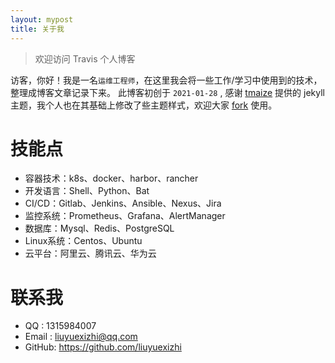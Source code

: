 ```yaml
---
layout: mypost
title: 关于我
---
```

> 欢迎访问 Travis 个人博客

访客，你好！我是一名`运维工程师`，在这里我会将一些工作/学习中使用到的技术，整理成博客文章记录下来。
此博客初创于 `2021-01-28` , 感谢 [tmaize](https://github.com/TMaize/tmaize-blog) 提供的 jekyll 主题，我个人也在其基础上修改了些主题样式，欢迎大家 [fork](https://github.com/liuyuexizhi/liuyuexizhi.github.io) 使用。

# 技能点
+ 容器技术：k8s、docker、harbor、rancher
+ 开发语言：Shell、Python、Bat
+ CI/CD：Gitlab、Jenkins、Ansible、Nexus、Jira
+ 监控系统：Prometheus、Grafana、AlertManager
+ 数据库：Mysql、Redis、PostgreSQL
+ Linux系统：Centos、Ubuntu
+ 云平台：阿里云、腾讯云、华为云

# 联系我
+ QQ    : 1315984007
+ Email : liuyuexizhi@qq.com
+ GitHub: https://github.com/liuyuexizhi
